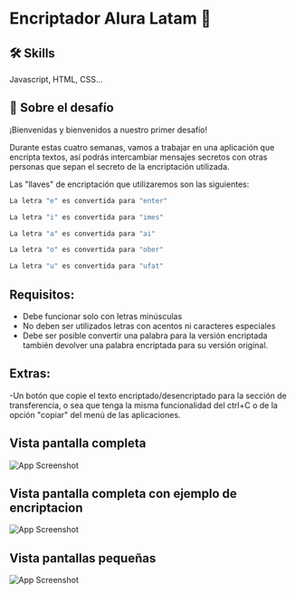 
# Encriptador Alura Latam 👋


## 🛠 Skills
Javascript, HTML, CSS...


## 🚀 Sobre el desafío
¡Bienvenidas y bienvenidos a nuestro primer desafío!

Durante estas cuatro semanas, vamos a trabajar en una aplicación que encripta textos, así podrás intercambiar mensajes secretos con otras personas que sepan el secreto de la encriptación utilizada.

Las "llaves" de encriptación que utilizaremos son las siguientes:

```bash 
La letra "e" es convertida para "enter"
```
```bash 
La letra "i" es convertida para "imes"
```
```bash 
La letra "a" es convertida para "ai"
```
```bash 
La letra "o" es convertida para "ober"
```
```bash 
La letra "u" es convertida para "ufat"
```



## Requisitos:

- Debe funcionar solo con letras minúsculas
- No deben ser utilizados letras con acentos ni caracteres especiales
- Debe ser posible convertir una palabra para la versión encriptada también devolver una palabra encriptada para su versión original.

## Extras:
-Un botón que copie el texto encriptado/desencriptado para la sección de transferencia, o sea que tenga la misma funcionalidad del ctrl+C o de la opción "copiar" del menú de las aplicaciones.

## Vista pantalla completa

![App Screenshot](https://dl.dropbox.com/s/pa0zu5kj6rqryi5/Captura%20de%20pantalla%20%28273%29.png)

## Vista pantalla completa con ejemplo de encriptacion
![App Screenshot](https://dl.dropbox.com/s/4lr4b5ggnuzks84/Captura%20de%20pantalla%20%28274%29.png?dl=0)
## Vista pantallas pequeñas

![App Screenshot](https://dl.dropbox.com/s/cddq42ta2y7d4so/Captura%20de%20pantalla%20%28275%29.png?dl=0)

